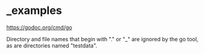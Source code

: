 # _examples

https://godoc.org/cmd/go

Directory and file names that begin with "." or "_" are ignored by the go tool, as are directories named "testdata".

